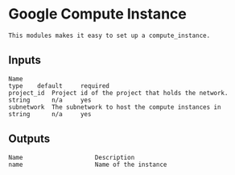 # Google Compute Instance
    This modules makes it easy to set up a compute_instance.

## Inputs
    Name                                                                type    default     required
    project_id	Project id of the project that holds the network.	    string	    n/a	    yes
    subnetwork	The subnetwork to host the compute instances in	        string	    n/a	    yes

## Outputs
    Name	                Description
    name	                Name of the instance
